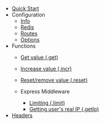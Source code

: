 - [Quick Start](quickstart.md)
- Configuration
    - [Info](configuration.md)
    - [Redis](redis.md)
    - [Routes](routes.md)
    - [Options](options.md)
- Functions
    - [Get value (.get)](get.md)

    - [Increase value (.incr)](incr.md)
    - [Reset/remove value (.reset)](reset.md)
    - Express Middleware
        - [Limiting (.limit)](limit.md)
        - [Getting user's real IP (.getIp)](getip.md)
- [Headers](headers.md)
